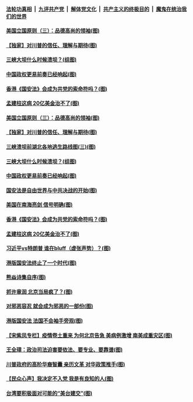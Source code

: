 

####  [法轮功真相](../../../../basic/blob/master/README.md?t=07101131) &nbsp;|&nbsp; [九评共产党](../../../../9ping.md/blob/master/README.md?t=07101131) &nbsp;|&nbsp; [解体党文化](../../../../jtdwh.md/blob/master/README.md?t=07101131)  &nbsp;|&nbsp; [共产主义的终极目的](../../../../gczydzjmd.md/blob/master/README.md?t=07101131) &nbsp;|&nbsp; [魔鬼在统治我们的世界](../../../../mgztzwmdsj.md/blob/master/README.md?t=07101131) 

#### [美国立国原则（三）：品德高尚的领袖(图)](../pages/p4/939203.md?t=07101131) 

#### [【独家】对川普的信任、理解与期待(图)](../pages/p4/939230.md?t=07101131) 

#### [三峡大坝什么时候溃坝？(组图)](../pages/p4/939216.md?t=07101131) 

#### [中国政权更易前奏已经响起(图)](../pages/p4/939208.md?t=07101131) 

#### [香港《国安法》会成为共党的索命符吗？(图)](../pages/p4/939209.md?t=07101131) 

#### [孟建柱这病 20亿美金治不了(图)](../pages/p4/939137.md?t=07101131) 

#### [美国立国原则（三）：品德高尚的领袖(图)](../pages/p4/939203.md?t=07101131) 

#### [【独家】对川普的信任、理解与期待(图)](../pages/p4/939230.md?t=07101131) 

#### [三峡溃坝前湖北各地逃生路线图(三)(图)](../pages/p4/939234.md?t=07101131) 

#### [三峡大坝什么时候溃坝？(组图)](../pages/p4/939216.md?t=07101131) 

#### [中国政权更易前奏已经响起(图)](../pages/p4/939208.md?t=07101131) 

#### [国安法是自由世界与中共决战的开始(图)](../pages/p4/939213.md?t=07101131) 

#### [美国在南海亮剑 信号明确(图)](../pages/p4/939207.md?t=07101131) 

#### [香港《国安法》会成为共党的索命符吗？(图)](../pages/p4/939209.md?t=07101131) 

#### [孟建柱这病 20亿美金治不了(图)](../pages/p4/939137.md?t=07101131) 

#### [习近平vs特朗普 谁在bluff（虚张声势）？(图)](../pages/p4/939121.md?t=07101131) 

#### [港版国安法终止了一个时代(图)](../pages/p4/939118.md?t=07101131) 

#### [熊焱诗集自序(图)](../pages/p4/939119.md?t=07101131) 

#### [抓许章润 北京当局疯了？(图)](../pages/p4/939116.md?t=07101131) 

#### [对邪恶容忍 就会成为邪恶的一部份(图)](../pages/p4/939114.md?t=07101131) 

#### [港版国安法 法国不会袖手旁观(图)](../pages/p4/939112.md?t=07101131) 

#### [【宋紫凤专栏】疫情卷土重来 为何北京告急 美病例激增 南美成重灾区(图)](../pages/p4/938242.md?t=07101131) 

#### [王全璋：政治司法迫害要依法、要专业、要靠谱(图)](../pages/p4/939071.md?t=07101131) 

#### [川普政府的高阶华裔智囊 亲历文革 对华政策推手(图)](../pages/p4/939009.md?t=07101131) 

#### [【民众心声】我决定不入党 我是有良知的人(图)](../pages/p4/938918.md?t=07101131) 

#### [台湾要积极面对可能的“美台建交”(图)](../pages/p4/939016.md?t=07101131) 

